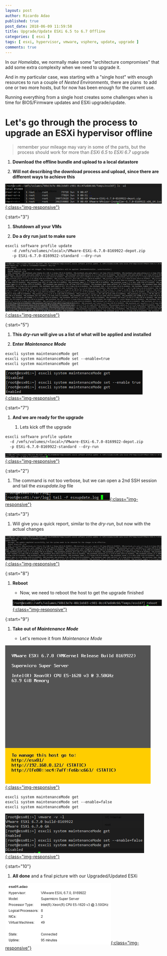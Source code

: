 ```yaml
---
layout: post
author: Ricardo Adao
published: true
post_date: 2018-06-09 11:59:58
title: Upgrade/Update ESXi 6.5 to 6.7 Offline
categories: [ esxi ]
tags: [ esxi, hypervisor, vmware, vsphere, update, upgrade ]
comments: true
---
```

In our _Homelabs_, we normally make some "architecture compromises" that add some extra complexity when we need to upgrade it.

And in my particular case, was starting with a "single host" with enough resources to run a couple of _Nested Environments_, there are plans  to add one or two more hosts, but for now has been enough for the current use.

Running everything from a single host creates some challenges when is time for BIOS/Firmware updates and ESXi upgrade/update.

# Let's go through the process to upgrade an ESXi hypervisor offline #

> remember your mileage may vary in some of the parts, but the process should work for more than _ESXi 6.5_ to _ESXi 6.7_ upgrade

1. **Download the offline bundle and upload to a local datastore**

1. **Will not describing the download process and upload, since there are different ways to achieve this**

[![ESXi Upgrade - Offline patch](/assets/images/posts/2018/06/esxi-upgrade-offlinePatch.png){:class="img-responsive"}](/assets/images/posts/2018/06/esxi-upgrade-offlinePatch.png)

{:start="3"}

1. **Shutdown all your VMs**

1. **Do a dry run just to make sure**

```shellscript
esxcli software profile update
   -d /vmfs/volumes/<local>/VMware-ESXi-6.7.0-8169922-depot.zip
   -p ESXi-6.7.0-8169922-standard --dry-run
```

[![ESXi Upgrade - dryrun](/assets/images/posts/2018/06/esxi-upgrade-dryrun.png){:class="img-responsive"}](/assets/images/posts/2018/06/esxi-upgrade-dryrun.png)

{:start="5"}

1. **This _dry-run_ will give us a list of what will be applied and installed**

1. **Enter _Maintenance Mode_**

```shellscript
esxcli system maintenanceMode get
esxcli system maintenanceMode set --enable=true
esxcli system maintenanceMode get
```

[![ESXi Upgrade - Enter Maintenance Mode](/assets/images/posts/2018/06/esxi-upgrade-enterMaintenanceMode.png){:class="img-responsive"}](/assets/images/posts/2018/06/esxi-upgrade-enterMaintenanceMode.png)

{:start="7"}

1. **And we are ready for the upgrade**

   1. Lets kick off the upgrade

```shellscript
esxcli software profile update
  -d /vmfs/volumes/<local>/VMware-ESXi-6.7.0-8169922-depot.zip
  -p ESXi-6.7.0-8169922-standard --dry-run
```

[![ESXi Upgrade - Start](/assets/images/posts/2018/06/esxi-upgrade-start.png){:class="img-responsive"}](/assets/images/posts/2018/06/esxi-upgrade-start.png)

{:start="2"}

   1. The command is not too verbose, but we can open a 2nd SSH session and tail the _esxupdate.log_ file

[![ESXi Upgrade tail esxupdate](/assets/images/posts/2018/06/esxi-upgrade-tail-esxupdate.png){:class="img-responsive"}](/assets/images/posts/2018/06/esxi-upgrade-tail-esxupdate.png)

{:start="3"}

   1. Will give you a quick report, similar to the _dry-run_, but now with the actual changes

[![ESXi Upgrade - Finished](/assets/images/posts/2018/06/esxi-upgrade-finished.png){:class="img-responsive"}](/assets/images/posts/2018/06/esxi-upgrade-finished.png)

{:start="8"}

1. **Reboot**

   * Now, we need to reboot the host to get the upgrade finished

   [![ESXi Upgrade - Reboot](/assets/images/posts/2018/06/esxi-upgrade-reboot.png){:class="img-responsive"}](/assets/images/posts/2018/06/esxi-upgrade-reboot.png)

{:start="9"}

1. **Take out of _Maintenance Mode_**

   * Let's remove it from _Maintenance Mode_

[![ESXi Upgrade - ESXi FirstBoot](/assets/images/posts/2018/06/esxi-upgrade-firstBoot.png){:class="img-responsive"}](/assets/images/posts/2018/06/esxi-upgrade-firstBoot.png)

```shellscript
esxcli system maintenanceMode get
esxcli system maintenanceMode set --enable=false
esxcli system maintenanceMode get
```

[![ESXi Upgrade - Exit Maintenance Mode](/assets/images/posts/2018/06/esxi-upgrade-exitMaintenanceMode.png){:class="img-responsive"}](/assets/images/posts/2018/06/esxi-upgrade-exitMaintenanceMode.png)

{:start="10"}

1. **All done** and a final picture with our Upgraded/Updated ESXi

[![ESXi Upgrade - ESXi Upgraded screenshot](/assets/images/posts/2018/06/esxi-upgrade-UpdatedESXi.png){:class="img-responsive"}](/assets/images/posts/2018/06/esxi-upgrade-UpdatedESXi.png)